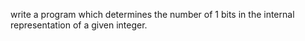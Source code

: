 write a program which determines the number of 1 bits in the internal representation of a given integer.
